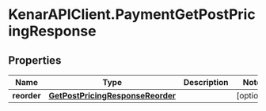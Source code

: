 # KenarAPIClient.PaymentGetPostPricingResponse

## Properties

Name | Type | Description | Notes
------------ | ------------- | ------------- | -------------
**reorder** | [**GetPostPricingResponseReorder**](GetPostPricingResponseReorder.md) |  | [optional] 


